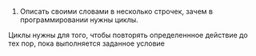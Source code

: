 1. Описать своими словами в несколько строчек, зачем в программировании нужны циклы.

Циклы нужны для того, чтобы повторять определеннное действие до тех пор, пока выполняется заданное условие
